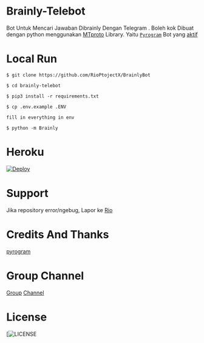 # Brainly-Telebot
Bot Untuk Mencari Jawaban Dibrainly Dengan Telegram . Boleh kok
Dibuat dengan python menggunakan [MTproto](https://core.telegram.org/mtproto) Library. Yaitu [`Pyrogram`](https://docs.pyrogram.org)
Bot yang [aktif](https://t.me/brainlynbot)

# Local Run
```
$ git clone https://github.com/RioPtojectX/BrainlyBot

$ cd brainly-telebot

$ pip3 install -r requirements.txt

$ cp .env.example .ENV

fill in everything in env

$ python -m Brainly
```

# Heroku
[![Deploy](https://www.herokucdn.com/deploy/button.svg)](https://heroku.com/deploy?template=https://github.com/RioProjectX/BrainlyBot.git)

# Support 
Jika repository error/ngebug, Lapor ke [Rio](https://t.me/riio00)

# Credits And Thanks
[pyrogram](https://github.com/pyrogram)

# Group Channel
[Group](t.me/siiniaja) [Channel](t.me/riobotsupport)

# License
[![LICENSE](https://www.gnu.org/graphics/gplv3-or-later.png)

